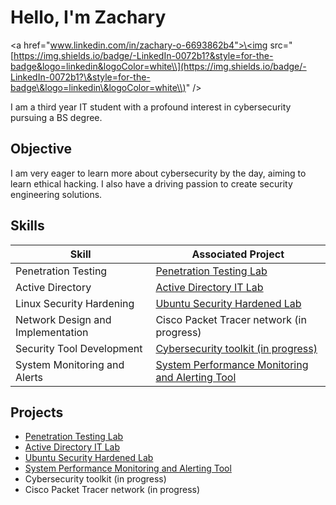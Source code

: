 # Hello, I'm Zachary

\<a href="[www.linkedin.com/in/zachary-o-6693862b4">\<img](http://www.linkedin.com/in/zachary-o-6693862b4"><img) src="[https://img.shields.io/badge/-LinkedIn-0072b1?&style=for-the-badge&logo=linkedin&logoColor=white\\](https://img.shields.io/badge/-LinkedIn-0072b1?\&style=for-the-badge\&logo=linkedin\&logoColor=white\\)" />

I am a third year IT student with a profound interest in cybersecurity pursuing a BS degree.

## Objective

I am very eager to learn more about cybersecurity by the day, aiming to learn ethical hacking. I also have a driving passion to create security engineering solutions.

## Skills

| Skill                             | Associated Project                                                     |
| --------------------------------- | ---------------------------------------------------------------------- |
| Penetration Testing               | [Penetration Testing Lab](https://github.com/)                         |
| Active Directory                  | [Active Directory IT Lab](https://github.com/)                         |
| Linux Security Hardening          | [Ubuntu Security Hardened Lab](https://github.com/)                    |
| Network Design and Implementation | Cisco Packet Tracer network (in progress)                              |
| Security Tool Development         | [Cybersecurity toolkit (in progress)](https://github.com/)             |
| System Monitoring and Alerts      | [System Performance Monitoring and Alerting Tool](https://github.com/) |

## Projects

- [Penetration Testing Lab](https://github.com/)
- [Active Directory IT Lab](https://github.com/)
- [Ubuntu Security Hardened Lab](https://github.com/)
- [System Performance Monitoring and Alerting Tool](https://github.com/)
- Cybersecurity toolkit (in progress)
- Cisco Packet Tracer network (in progress)


